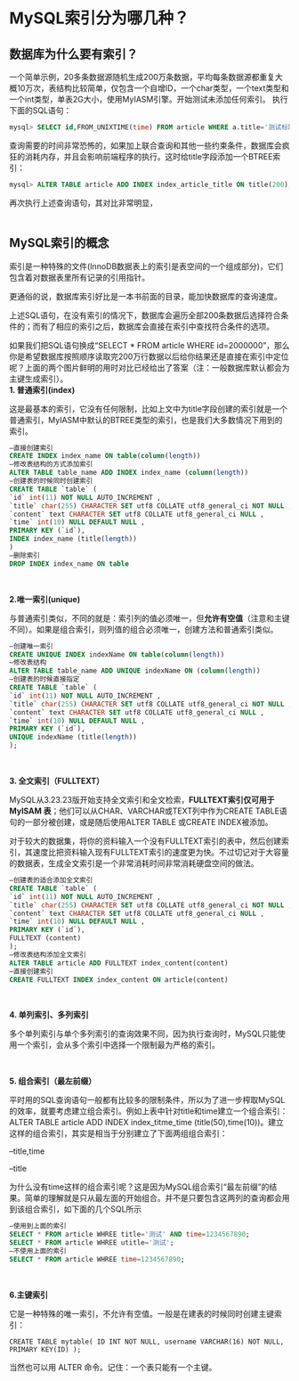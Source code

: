 # MySQL索引分为哪几种？

## 数据库为什么要有索引？
一个简单示例，20多条数据源随机生成200万条数据，平均每条数据源都重复大概10万次，表结构比较简单，仅包含一个自增ID，一个char类型，一个text类型和一个int类型，单表2G大小，使用MyIASM引擎。开始测试未添加任何索引。
执行下面的SQL语句：
```sql
mysql> SELECT id,FROM_UNIXTIME(time) FROM article WHERE a.title='测试标题'
```

查询需要的时间非常恐怖的，如果加上联合查询和其他一些约束条件，数据库会疯狂的消耗内存，并且会影响前端程序的执行。这时给title字段添加一个BTREE索引：

```sql
mysql> ALTER TABLE article ADD INDEX index_article_title ON title(200);
```

再次执行上述查询语句，其对比非常明显，
<br><br>


## MySQL索引的概念

索引是一种特殊的文件(InnoDB数据表上的索引是表空间的一个组成部分)，它们包含着对数据表里所有记录的引用指针。

更通俗的说，数据库索引好比是一本书前面的目录，能加快数据库的查询速度。

上述SQL语句，在没有索引的情况下，数据库会遍历全部200条数据后选择符合条件的；而有了相应的索引之后，数据库会直接在索引中查找符合条件的选项。

如果我们把SQL语句换成“SELECT * FROM article WHERE id=2000000”，那么你是希望数据库按照顺序读取完200万行数据以后给你结果还是直接在索引中定位呢？上面的两个图片鲜明的用时对比已经给出了答案（注：一般数据库默认都会为主键生成索引）。
<br>
**1. 普通索引(index)**

这是最基本的索引，它没有任何限制，比如上文中为title字段创建的索引就是一个普通索引，MyIASM中默认的BTREE类型的索引，也是我们大多数情况下用到的索引。
```sql
–直接创建索引
CREATE INDEX index_name ON table(column(length))
–修改表结构的方式添加索引
ALTER TABLE table_name ADD INDEX index_name (column(length))
–创建表的时候同时创建索引
CREATE TABLE `table` (
`id` int(11) NOT NULL AUTO_INCREMENT ,
`title` char(255) CHARACTER SET utf8 COLLATE utf8_general_ci NOT NULL ,
`content` text CHARACTER SET utf8 COLLATE utf8_general_ci NULL ,
`time` int(10) NULL DEFAULT NULL ,
PRIMARY KEY (`id`),
INDEX index_name (title(length))
)
–删除索引
DROP INDEX index_name ON table
```
<br>

**2.唯一索引(unique)**

与普通索引类似，不同的就是：索引列的值必须唯一，但**允许有空值**（注意和主键不同）。如果是组合索引，则列值的组合必须唯一，创建方法和普通索引类似。

```sql
–创建唯一索引
CREATE UNIQUE INDEX indexName ON table(column(length))
–修改表结构
ALTER TABLE table_name ADD UNIQUE indexName ON (column(length))
–创建表的时候直接指定
CREATE TABLE `table` (
`id` int(11) NOT NULL AUTO_INCREMENT ,
`title` char(255) CHARACTER SET utf8 COLLATE utf8_general_ci NOT NULL ,
`content` text CHARACTER SET utf8 COLLATE utf8_general_ci NULL ,
`time` int(10) NULL DEFAULT NULL ,
PRIMARY KEY (`id`),
UNIQUE indexName (title(length))
);
```

<br>

**3. 全文索引（FULLTEXT）**

MySQL从3.23.23版开始支持全文索引和全文检索，**FULLTEXT索引仅可用于MyISAM 表**；他们可以从CHAR、VARCHAR或TEXT列中作为CREATE TABLE语句的一部分被创建，或是随后使用ALTER TABLE 或CREATE INDEX被添加。

对于较大的数据集，将你的资料输入一个没有FULLTEXT索引的表中，然后创建索引，其速度比把资料输入现有FULLTEXT索引的速度更为快。不过切记对于大容量的数据表，生成全文索引是一个非常消耗时间非常消耗硬盘空间的做法。


```sql
–创建表的适合添加全文索引
CREATE TABLE `table` (
`id` int(11) NOT NULL AUTO_INCREMENT ,
`title` char(255) CHARACTER SET utf8 COLLATE utf8_general_ci NOT NULL ,
`content` text CHARACTER SET utf8 COLLATE utf8_general_ci NULL ,
`time` int(10) NULL DEFAULT NULL ,
PRIMARY KEY (`id`),
FULLTEXT (content)
);
–修改表结构添加全文索引
ALTER TABLE article ADD FULLTEXT index_content(content)
–直接创建索引
CREATE FULLTEXT INDEX index_content ON article(content)
```
<br>

**4. 单列索引、多列索引**

多个单列索引与单个多列索引的查询效果不同，因为执行查询时，MySQL只能使用一个索引，会从多个索引中选择一个限制最为严格的索引。

<br>

**5. 组合索引（最左前缀）**

平时用的SQL查询语句一般都有比较多的限制条件，所以为了进一步榨取MySQL的效率，就要考虑建立组合索引。例如上表中针对title和time建立一个组合索引：ALTER TABLE article ADD INDEX index_titme_time (title(50),time(10))。建立这样的组合索引，其实是相当于分别建立了下面两组组合索引：

–title,time

–title

为什么没有time这样的组合索引呢？这是因为MySQL组合索引“最左前缀”的结果。简单的理解就是只从最左面的开始组合。并不是只要包含这两列的查询都会用到该组合索引，如下面的几个SQL所示
```sql
–使用到上面的索引
SELECT * FROM article WHREE title='测试' AND time=1234567890;
SELECT * FROM article WHREE utitle='测试';
–不使用上面的索引
SELECT * FROM article WHREE time=1234567890;
```

<br>

**6.主键索引**

它是一种特殊的唯一索引，不允许有空值。一般是在建表的时候同时创建主键索引：
```aql
CREATE TABLE mytable( ID INT NOT NULL, username VARCHAR(16) NOT NULL, PRIMARY KEY(ID) );  
```
当然也可以用 ALTER 命令。记住：一个表只能有一个主键。